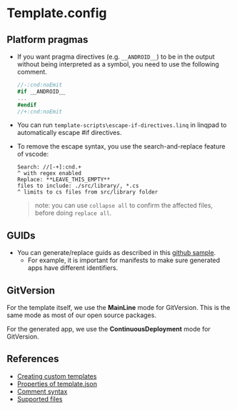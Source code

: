 ﻿# Template.config

## Platform pragmas

- If you want pragma directives (e.g. `__ANDROID__`) to be in the output without being interpreted as a symbol, you need to use the following comment.

    ```csharp
    //-:cnd:noEmit
    #if __ANDROID__
    ...
    #endif
    //+:cnd:noEmit
    ```

- You can run `template-scripts\escape-if-directives.linq` in linqpad to automatically escape #if directives.
- To remove the escape syntax, you use the search-and-replace feature of vscode:
  ```
  Search: //[-+]:cnd.+
  ^ with regex enabled
  Replace: **LEAVE_THIS_EMPTY**
  files to include: ./src/library/, *.cs
  ^ limits to cs files from src/library folder
  ```
  > note: you can use `collapse all` to confirm the affected files, before doing `replace all`.

## GUIDs

- You can generate/replace guids as described in this [github sample](https://github.com/dotnet/dotnet-template-samples/tree/master/14-guid).
  - For example, it is important for manifests to make sure generated apps have different identifiers.

## GitVersion

For the template itself, we use the **MainLine** mode for GitVersion. This is the same mode as most of our open source packages.

For the generated app, we use the **ContinuousDeployment** mode for GitVersion.

## References

- [Creating custom templates](https://docs.microsoft.com/en-us/dotnet/core/tools/custom-templates)
- [Properties of template.json](https://github.com/dotnet/templating/wiki/Reference-for-template.json)
- [Comment syntax](https://github.com/dotnet/templating/wiki/Reference-for-comment-syntax)
- [Supported files](https://github.com/dotnet/templating/blob/5b5eb6278bd745149a57d0882d655b29d02c70f4/src/Microsoft.TemplateEngine.Orchestrator.RunnableProjects/SimpleConfigModel.cs#L387)
